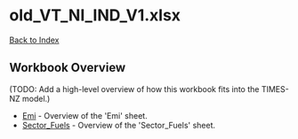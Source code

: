 # old_VT_NI_IND_V1.xlsx

[Back to Index](../README.md)

## Workbook Overview

(TODO: Add a high-level overview of how this workbook fits into the TIMES-NZ model.)

- [Emi](Emi.md) - Overview of the 'Emi' sheet.
- [Sector_Fuels](Sector_Fuels.md) - Overview of the 'Sector_Fuels' sheet.
